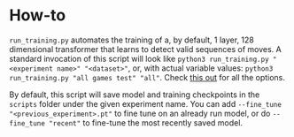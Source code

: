 # How-to
`run_training.py` automates the training of a, by default, 1 layer, 128 dimensional transformer that learns to detect valid sequences of moves. A standard invocation of this script will look like `python3 run_training.py "<experiment name>" "<dataset>"`, or, with actual variable values: `python3 run_training.py "all games test" "all"`. Check [this out](https://github.com/InfiniteSwerve/Tic-Tac-Transformer/blob/1380b88c1691537fb467423f9c02682207b1a394/scripts/run_training.py#L126) for all the options.

By default, this script will save model and training checkpoints in the `scripts` folder under the given experiment name. You can add `--fine_tune "<previous_experiment>.pt"` to fine tune on an already run model, or do `--fine_tune "recent"` to fine-tune the most recently saved model.  

